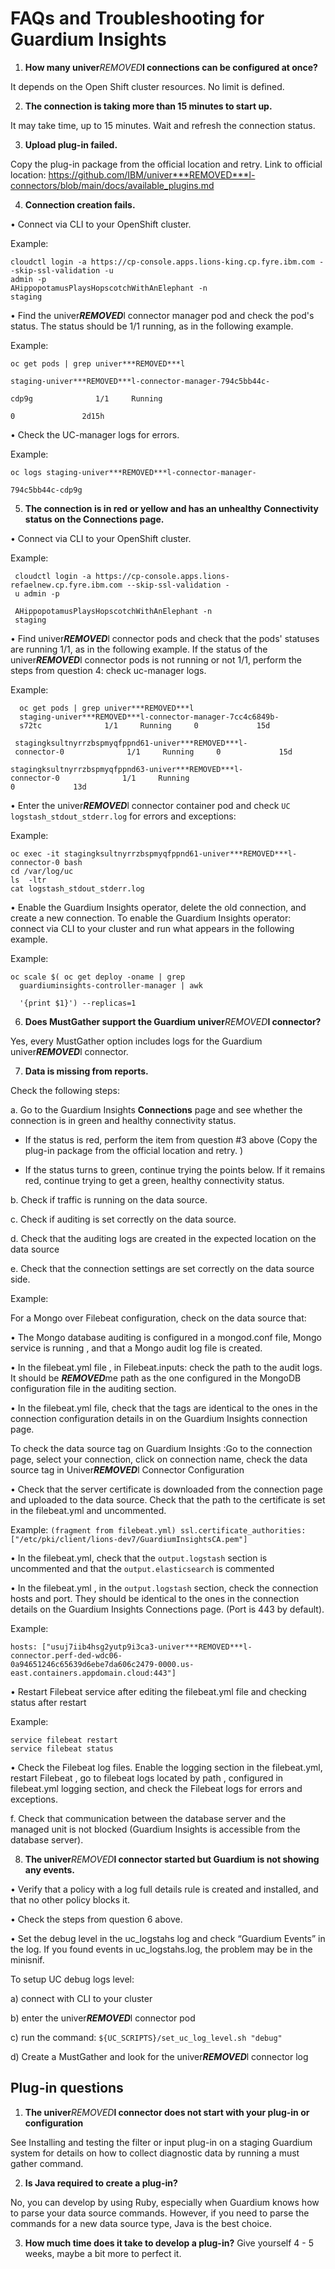 # FAQs and Troubleshooting for Guardium Insights


1.	**How many univer***REMOVED***l connections can be configured at once?**

It depends on the Open Shift cluster resources. No limit is defined.

2.	**The connection is taking more than 15 minutes to start up.**

It may take time, up to 15 minutes. Wait and refresh the connection status.

3.	**Upload plug-in failed.**

Copy the plug-in package from the official location and retry. Link to official location:
https://github.com/IBM/univer***REMOVED***l-connectors/blob/main/docs/available_plugins.md

4.	**Connection creation fails.**

•	Connect via CLI to your OpenShift cluster.

Example:

    cloudctl login -a https://cp-console.apps.lions-king.cp.fyre.ibm.com --skip-ssl-validation -u
    admin -p
    AHippopotamusPlaysHopscotchWithAnElephant -n
    staging

•	Find the univer***REMOVED***l connector manager pod and check the pod's status.
The status should be 1/1 running, as in the following example.

Example:

    oc get pods | grep univer***REMOVED***l

    staging-univer***REMOVED***l-connector-manager-794c5bb44c-

    cdp9g              1/1     Running     

    0               2d15h

•	Check the UC-manager logs for errors.

Example:

    oc logs staging-univer***REMOVED***l-connector-manager-

    794c5bb44c-cdp9g

5.	**The connection is in red or yellow and has an unhealthy Connectivity status on the Connections page.**

•	Connect via CLI to your OpenShift cluster.

Example:

     cloudctl login -a https://cp-console.apps.lions-refaelnew.cp.fyre.ibm.com --skip-ssl-validation -
     u admin -p

     AHippopotamusPlaysHopscotchWithAnElephant -n
     staging

•	Find univer***REMOVED***l connector pods and check that the pods' statuses are running 1/1, as in the following example. If the status of the univer***REMOVED***l connector pods is not running or not 1/1, perform the steps from question 4: check uc-manager logs.

Example:

      oc get pods | grep univer***REMOVED***l
      staging-univer***REMOVED***l-connector-manager-7cc4c6849b-
      s72tc              1/1     Running     0             15d

     stagingksultnyrrzbspmyqfppnd61-univer***REMOVED***l-
     connector-0              1/1     Running     0             15d

    stagingksultnyrrzbspmyqfppnd63-univer***REMOVED***l-
    connector-0              1/1     Running     
    0             13d

•	Enter the univer***REMOVED***l connector container pod and check ```UC  logstash_stdout_stderr.log``` for errors and exceptions:

Example:

    oc exec -it stagingksultnyrrzbspmyqfppnd61-univer***REMOVED***l-connector-0 bash
    cd /var/log/uc
    ls  -ltr
    cat logstash_stdout_stderr.log

•	Enable the Guardium Insights operator, delete the old connection, and create a new connection. To enable the Guardium Insights operator: connect via CLI to your cluster and run what appears in the following example.

Example:

    oc scale $( oc get deploy -oname | grep
      guardiuminsights-controller-manager | awk

      '{print $1}') --replicas=1

6.	**Does MustGather support the Guardium univer***REMOVED***l connector?**

Yes, every MustGather option includes logs for the Guardium univer***REMOVED***l connector.

7.	**Data is missing from reports.**

Check the following steps:

a.	Go to the Guardium Insights **Connections** page and see whether the connection is in green and healthy connectivity status.

* If the status is red, perform the item from question #3 above (Copy the plug-in package from the official location and retry. )

* If the status turns to green, continue trying the points below. If it remains red, continue trying to get a green, healthy connectivity status.

b.	Check if traffic is running on the data source.

c.	Check if auditing is set correctly on the data source.

d.	Check that the auditing logs are created in the expected location on the data source

e.	Check that the connection settings are set correctly on the data source side.

Example:

For a Mongo over Filebeat configuration, check on the data source that:

•	The Mongo database auditing is configured in a mongod.conf file, Mongo service is running , and that a Mongo audit log file is created.

•	In the filebeat.yml file , in Filebeat.inputs: check the path to the audit logs. It should be ***REMOVED***me path as the one configured in the MongoDB configuration file in the auditing section.

•	In the filebeat.yml file,  check that the tags are identical to the ones in the connection configuration details in on the Guardium Insights connection page.

To check the data source tag on Guardium Insights :Go to the connection page, select your connection, click on connection name, check the data source tag in Univer***REMOVED***l Connector Configuration

•	Check that the server certificate is downloaded from the connection page and uploaded to the data source. Check that the path to the certificate is set in the filebeat.yml and uncommented.

Example: ```(fragment from filebeat.yml)
ssl.certificate_authorities: ["/etc/pki/client/lions-dev7/GuardiumInsightsCA.pem"]```

•	In the filebeat.yml, check that the  ```output.logstash```  section is uncommented and that the ```output.elasticsearch``` is commented

•	In the filebeat.yml , in the ```output.logstash```   section, check the connection hosts and port. They should be identical to the ones in the connection details on the Guardium Insights Connections page. (Port is 443 by default).

Example:

    hosts: ["usuj7iib4hsg2yutp9i3ca3-univer***REMOVED***l-
    connector.perf-ded-wdc06-
    0a94651246c65639d6ebe7da606c2479-0000.us-
    east.containers.appdomain.cloud:443"]


•	Restart Filebeat service after editing the filebeat.yml file and checking status after restart

Example:

    service filebeat restart
    service filebeat status

•	Check the Filebeat log files. Enable the logging section in the filebeat.yml, restart Filebeat , go to filebeat logs located by path , configured in filebeat.yml logging section, and check the Filebeat logs for errors and exceptions.


f.	Check that communication between the database server and the managed unit is not blocked (Guardium Insights  is accessible from the database server).

8.	**The univer***REMOVED***l connector started but Guardium is not showing any events.**

•	Verify that a policy with a log full details rule is created and installed, and that no other policy blocks it.

•	Check the steps from question 6 above.

•	Set the debug level in the uc_logstahs log and check “Guardium Events” in the log. If you found events in uc_logstahs.log, the problem may be in the minisnif.

To setup UC debug logs level:

a) connect with CLI to your cluster

b) enter the univer***REMOVED***l connector pod

c) run the command: ```${UC_SCRIPTS}/set_uc_log_level.sh "debug"```

d) Create a MustGather and look for the univer***REMOVED***l connector log

## Plug-in questions

1. **The univer***REMOVED***l connector does not start with your plug-in or configuration**

See Installing and testing the filter or input plug-in on a staging Guardium system for details on how to collect diagnostic data by running a must gather command.

2. **Is Java required to create a plug-in?**

No, you can develop by using Ruby, especially when Guardium knows how to parse your data source commands. However, if you need to parse the commands for a new data source type, Java is the best choice.

3. **How much time does it take to develop a plug-in?**
Give yourself 4 - 5 weeks, maybe a bit more to perfect it.
